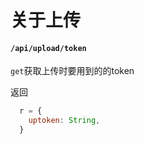 # 关于上传

#### `/api/upload/token`

`get`获取上传时要用到的的token

返回

```javascript
  r = {
    uptoken: String,
  }
```
